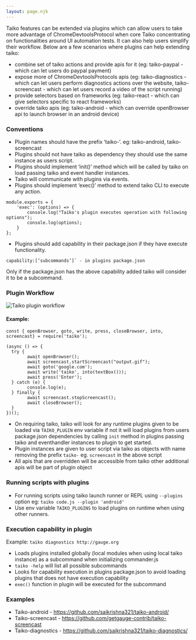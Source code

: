 ```yaml
---
layout: page.njk
---
```


Taiko features can be extended via plugins which can allow users to take more advantage of ChromeDevtoolsProtocol 
when core Taiko concentrating on functionalities around UI automation tests. It can also help users simplify their workflow.
Below are a few scenarios where plugins can help extending taiko:

- combine set of taiko actions and provide apis for it (eg: taiko-paypal - which can let users do paypal payment)
- expose more of ChromeDevtoolsProtocols apis (eg: taiko-diagnostics - which can let users perform diagnostics actions 
over the website, taiko-screencast - which can let users record a video of the script running)
- provide selectors based on frameworks (eg: taiko-react - which can give selectors specific to react frameworks)
- override taiko apis (eg: taiko-android - which can override openBrowser api to launch browser in an android device)

### Conventions

- Plugin names should have the prefix ‘taiko-’. eg: taiko-android, taiko-screencast
- Plugins should not have taiko as dependency they should use the same instance as users script.
- Plugins should implement ‘init()’ method which will be called by taiko on load passing taiko and event handler instances.
- Taiko will communicate with plugins via events.
- Plugins should implement ‘exec()’ method to extend taiko CLI to execute any action. 
```
module.exports = {
    'exec': (options) => {
        console.log("Taiko's plugin executes operation with following options");
        console.log(options);
    }
};
```
- Plugins should add capability in their package.json if they have execute functionality.
 ```
capability:[‘subcommands’]` - in plugins package.json 
```
Only if the package.json has the above capability added taiko will consider it to be a subcommand. 

### Plugin Workflow

![Taiko plugin workflow](https://user-images.githubusercontent.com/6358540/59250814-ebe81b80-8c45-11e9-80ab-6ab17df24aa5.png)

#### Example:
```
const { openBrowser, goto, write, press, closeBrowser, into, screencast} = require('taiko');

(async () => {
  try {
        await openBrowser();
        await screencast.startScreencast("output.gif");
        await goto('google.com');
        await write('taiko', into(textBox()));
        await press('Enter');
  } catch (e) {
        console.log(e);
  } finally {
        await screencast.stopScreencast();
        await closeBrowser();
  }
})();
```

- On requiring taiko, taiko will look for any runtime plugins given to be loaded via `TAIKO_PLUGIN` env variable if 
not it will load plugins from users package.json dependencies by calling `init` method in plugins passing taiko and 
eventhandler instances to plugin to get started.
- Plugin instances are given to user script via taiko as objects with name removing the prefix `taiko-` eg. `screencast` in the above script
- All apis that are overridden will be accessible from taiko other additional apis will be part of plugin object

### Running scripts with plugins

- For running scripts using taiko launch runner or REPL using `--plugins` option 
eg: `taiko code.js --plugin 'android'`
- Use env variable `TAIKO_PLUGINS` to load plugins on runtime when using other runners.


### Execution capability in plugin
Example: `taiko diagnostics http://gauge.org`
- Loads plugins installed globally (local modules when using local taiko instance) as a subcommand when initializing commander.js
- `taiko -help` will list all possible subcommands
- Looks for capability execution in plugins package.json to avoid loading plugins that does not have execution capability
- `exec()` function in plugin will be executed for the subcommand

### Examples
- Taiko-android       - https://github.com/saikrishna321/taiko-android/
- Taiko-screencast  - https://github.com/getgauge-contrib/taiko-screencast
- Taiko-diagnostics - https://github.com/saikrishna321/taiko-diagnostics/
